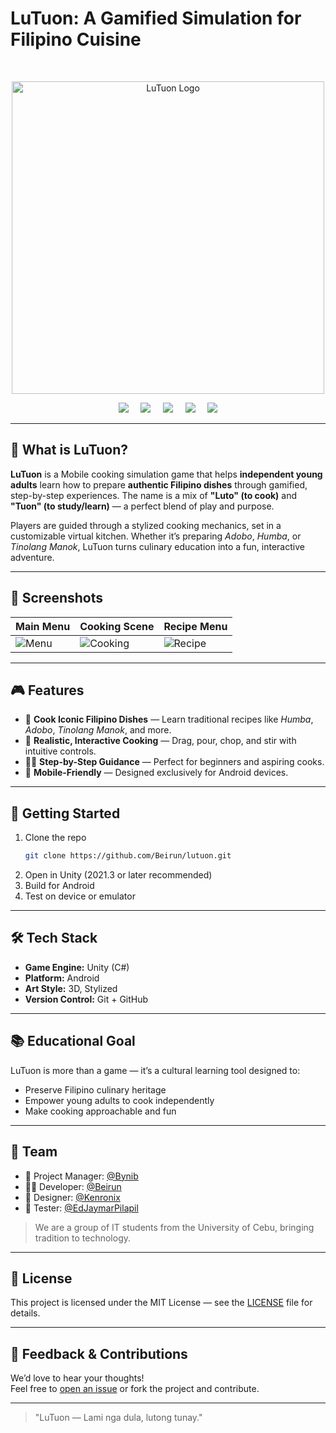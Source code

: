 # LuTuon: A Gamified Simulation for Filipino Cuisine
<br>
<p align="center">
  <img src="https://imgur.com/SWnJgun.png" alt="LuTuon Logo" width="500"/>
</p>

<div align="center">
   <img src="https://img.shields.io/badge/Engine-Unity-000?logo=unity&logoColor=white" />
   &nbsp; &nbsp;
   <img src="https://img.shields.io/badge/Platform-Android-green" />
   &nbsp; &nbsp;
   <img src="https://img.shields.io/badge/License-MIT-blue.svg" />
   &nbsp; &nbsp;
   <img src="https://img.shields.io/badge/Status-In_Development-orange" />
   &nbsp; &nbsp;
   <img src="https://img.shields.io/badge/Contributors-4-blueviolet" />
</div>

---

## 🥘 What is LuTuon?

**LuTuon** is a Mobile cooking simulation game that helps **independent young adults** learn how to prepare **authentic Filipino dishes** through gamified, step-by-step experiences. The name is a mix of **"Luto" (to cook)** and **"Tuon" (to study/learn)** — a perfect blend of play and purpose.

Players are guided through a stylized cooking mechanics, set in a customizable virtual kitchen. Whether it’s preparing *Adobo*, *Humba*, or *Tinolang Manok*, LuTuon turns culinary education into a fun, interactive adventure.

---

## 📸 Screenshots


| Main Menu | Cooking Scene | Recipe Menu |
|----------|---------------|---------------|
| ![Menu](https://imgur.com/Cv5zEMY.png) | ![Cooking](https://imgur.com/6JZUD6q.png) | ![Recipe](https://imgur.com/CRL8a0e.png) |

---

## 🎮 Features

- 🍲 **Cook Iconic Filipino Dishes** — Learn traditional recipes like *Humba*, *Adobo*, *Tinolang Manok*, and more.
- 🧂 **Realistic, Interactive Cooking** — Drag, pour, chop, and stir with intuitive controls.
- 🧑‍🍳 **Step-by-Step Guidance** — Perfect for beginners and aspiring cooks.
- 📱 **Mobile-Friendly** — Designed exclusively for Android devices.

---

## 🚀 Getting Started

1. Clone the repo  
   ```bash
   git clone https://github.com/Beirun/lutuon.git
   ```
2. Open in Unity (2021.3 or later recommended)
3. Build for Android
4. Test on device or emulator

---

## 🛠️ Tech Stack

- **Game Engine:** Unity (C#)
- **Platform:** Android
- **Art Style:** 3D, Stylized
- **Version Control:** Git + GitHub

---

## 📚 Educational Goal

LuTuon is more than a game — it’s a cultural learning tool designed to:
- Preserve Filipino culinary heritage
- Empower young adults to cook independently
- Make cooking approachable and fun

---

## 👥 Team

- 🧠 Project Manager: [@Bynib](https://github.com/Bynib)
- 👨‍💻 Developer: [@Beirun](https://github.com/Beirun)
- 🎨 Designer: [@Kenronix](https://github.com/Kenronix)
- 📱 Tester: [@EdJaymarPilapil](https://github.com/EdJaymarPilapil)

> We are a group of IT students from the University of Cebu, bringing tradition to technology.

---

## 📄 License

This project is licensed under the MIT License — see the [LICENSE](LICENSE) file for details.

---

## 💬 Feedback & Contributions

We’d love to hear your thoughts!  
Feel free to [open an issue](https://github.com/Beirun/lutuon/issues) or fork the project and contribute.

---

> "LuTuon — Lami nga dula, lutong tunay."
